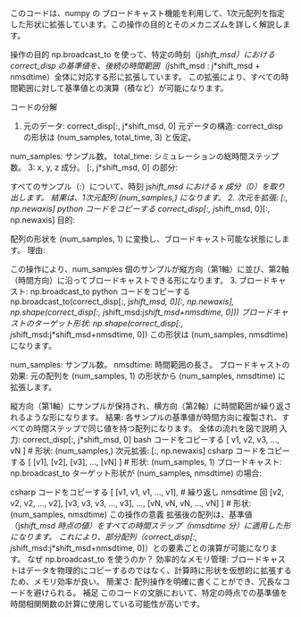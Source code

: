 このコードは、numpy の ブロードキャスト機能を利用して、1次元配列を指定した形状に拡張しています。この操作の目的とそのメカニズムを詳しく解説します。

操作の目的
np.broadcast_to を使って、特定の時刻（j*shift_msd）における correct_disp の基準値を、後続の時間範囲（j*shift_msd : j*shift_msd + nmsdtime）全体に対応する形に拡張しています。
この拡張により、すべての時間範囲に対して基準値との演算（積など）が可能になります。

コードの分解
1. 元のデータ: correct_disp[:, j*shift_msd, 0]
元データの構造:
correct_disp の形状は (num_samples, total_time, 3) と仮定。

num_samples: サンプル数。
total_time: シミュレーションの総時間ステップ数。
3: x, y, z 成分。
[:, j*shift_msd, 0] の部分:

すべてのサンプル（:）について、時刻 j*shift_msd における x 成分（0）を取り出します。
結果は、1次元配列 (num_samples,) になります。
2. 次元を拡張: [:, np.newaxis]
python
コードをコピーする
correct_disp[:, j*shift_msd, 0][:, np.newaxis]
目的:

配列の形状を (num_samples, 1) に変換し、ブロードキャスト可能な状態にします。
理由:

この操作により、num_samples 個のサンプルが縦方向（第1軸）に並び、第2軸（時間方向）に沿ってブロードキャストできる形になります。
3. ブロードキャスト: np.broadcast_to
python
コードをコピーする
np.broadcast_to(correct_disp[:, j*shift_msd, 0][:, np.newaxis], np.shape(correct_disp[:, j*shift_msd:j*shift_msd+nmsdtime, 0]))
ブロードキャストのターゲット形状:
np.shape(correct_disp[:, j*shift_msd:j*shift_msd+nmsdtime, 0])
この形状は (num_samples, nmsdtime) になります。

num_samples: サンプル数。
nmsdtime: 時間範囲の長さ。
ブロードキャストの効果:
元の配列を (num_samples, 1) の形状から (num_samples, nmsdtime) に拡張します。

縦方向（第1軸）にサンプルが保持され、横方向（第2軸）に時間範囲が繰り返されるような形になります。
結果:
各サンプルの基準値が時間方向に複製され、すべての時間ステップで同じ値を持つ配列になります。
全体の流れを図で説明
入力: correct_disp[:, j*shift_msd, 0]
bash
コードをコピーする
[ v1, v2, v3, ..., vN ]  # 形状: (num_samples,)
次元拡張: [:, np.newaxis]
csharp
コードをコピーする
[
 [v1],
 [v2],
 [v3],
 ...,
 [vN]
]  # 形状: (num_samples, 1)
ブロードキャスト: np.broadcast_to
ターゲット形状が (num_samples, nmsdtime) の場合:

csharp
コードをコピーする
[
 [v1, v1, v1, ..., v1],  # 繰り返し nmsdtime 回
 [v2, v2, v2, ..., v2],
 [v3, v3, v3, ..., v3],
 ...,
 [vN, vN, vN, ..., vN]
]  # 形状: (num_samples, nmsdtime)
この操作の意義
拡張後の配列は、基準値（j*shift_msd 時点の値）をすべての時間ステップ（nmsdtime 分）に適用した形になります。
これにより、部分配列（correct_disp[:, j*shift_msd:j*shift_msd+nmsdtime, 0]）との要素ごとの演算が可能になります。
なぜ np.broadcast_to を使うのか？
効率的なメモリ管理:
ブロードキャストはデータを物理的にコピーするのではなく、計算時に形状を仮想的に拡張するため、メモリ効率が良い。
簡潔さ:
配列操作を明確に書くことができ、冗長なコードを避けられる。
補足
このコードの文脈において、特定の時点での基準値を時間相関関数の計算に使用している可能性が高いです。